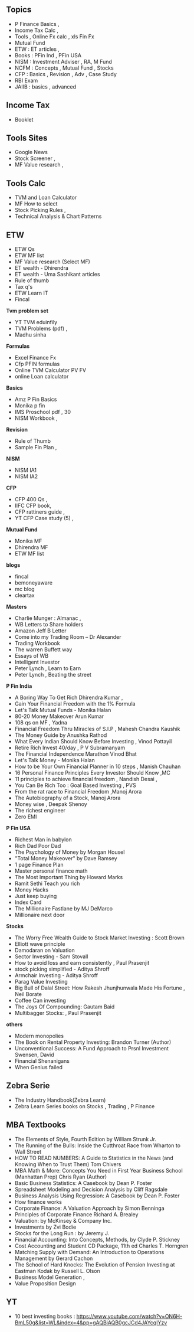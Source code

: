 ## Topics
- P Finance Basics , 
- Income Tax Calc , 
- Tools , Online Fx calc , xls Fin Fx
- Mutual Fund
- ETW : ET articles , 
- Books : PFin Ind , PFin USA
- NISM :  Investment Adviser , RA, M  Fund
- NCFM : Concepts , Mutual Fund , Stocks
- CFP :   Basics , Revision , Adv , Case Study
- RBI Exam 
- JAIIB :  basics , advanced

## Income Tax
- Booklet

## Tools Sites
- Google News
- Stock Screener ,
- MF Value research ,

## Tools Calc
- TVM and Loan Calculator
- MF How to select
- Stock Picking Rules ,
- Technical Analysis & Chart Patterns


## ETW
- ETW Qs
- ETW MF list
- MF Value research (Select MF)
- ET wealth - Dhirendra
- ET wealth - Uma Sashikant articles
- Rule of thumb
- Tax q's
- ETW Learn IT  
- Fincal

**Tvm problem set**
- YT TVM eduinfily
- TVM Problems (pdf) ,
- Madhu sinha

**Formulas** 
* Excel Finance Fx 
* Cfp PFIN formulas
* Online TVM Calculator PV  FV 
* online Loan calculator

**Basics**
- Amz P Fin Basics
- Monika p fin
- IMS Proschool pdf , 30
- NISM Workbook ,


**Revision**
- Rule of Thumb
- Sample Fin Plan ,

**NISM**
- NISM IA1 
- NISM IA2

**CFP**
- CFP 400 Qs ,
- IIFC CFP book,
- CFP rattiners guide ,
- YT CFP Case study (5) ,

**Mutual Fund**
- Monika MF
- Dhirendra MF
- ETW MF list

**blogs**
* fincal
* bemoneyaware
* mc blog
* cleartax


**Masters**
* Charlie Munger : Almanac ,
* WB Letters to Share holders
* Amazon Jeff B Letter
* Come into my Trading Room – Dr Alexander
* Trading Workbook 
* The warren Buffett way
* Essays of WB
* Intelligent Investor
* Peter Lynch , Learn to Earn
* Peter Lynch , Beating the street


 **P Fin India**
* A Boring Way To Get Rich Dhirendra Kumar ,
* Gain Your Financial Freedom with the 1% Formula
* Let's Talk Mutual Funds - Monika Halan
* 80-20 Money Makeover Arun Kumar
* 108 qs on MF , Yadna
* Financial Freedom Thru Miracles of S.I.P , Mahesh Chandra Kaushik
* The Money Guide by Anushka Rathod
* What Every Indian Should Know Before Investing , Vinod Pottayil	
* Retire Rich Invest 40/day , P V Subramanyam	
* The Financial Independence Marathon Vinod Bhat
* Let's Talk Money - Monika Halan	
* How to be Your Own Financial Planner in 10 steps , Manish Chauhan
* 16 Personal Finance Principles Every Investor Should Know ,MC	
* 11 principles to achieve financial freedom , Nandish Desai ,
* You Can Be Rich Too : Goal Based Investing , PVS	
* From the rat race to Financial Freedom ,Manoj Arora
* The Autobiography of a Stock, Manoj Arora 
* Money wise , Deepak Shenoy
* The richest engineer
* Zero EMI


 **P Fin USA**
* Richest Man in babylon
* Rich Dad Poor Dad
* The Psychology of Money by Morgan Housel
* "Total Money Makeover" by Dave Ramsey
* 1 page Finance Plan
* Master personal finance math
* The Most Important Thing by Howard Marks
* Ramit Sethi Teach you rich
* Money Hacks
* Just keep buying 
* Index Card
* The Millionaire Fastlane by MJ DeMarco
* Millionaire next door

 
**Stocks**
* The Worry Free Wealth Guide to Stock Market Investing : Scott Brown
* Elliott wave principle
* Damodaran on Valuation
* Sector Investing - Sam Stovall
* How to avoid loss and earn consistently ,   Paul Prasenjit
* stock picking simplified - Aditya Shroff
* Armchair Investing - Aditya Shroff  
* Parag Value Investing
* Big Bull of Dalal Street: How Rakesh Jhunjhunwala Made His Fortune , Neil Borate
* Coffee Can investing 
* The Joys Of Compounding: Gautam Baid
* Multibagger Stocks: ,  Paul Prasenjit 

 **others**
* Modern monopolies
* The Book on Rental Property Investing: Brandon Turner (Author)
* Unconventional Success: A Fund Approach to Prsnl Investment  Swensen, David 
* Financial Shenanigans
* When Genius failed

## Zebra Serie
* The Industry Handbook(Zebra Learn)
* Zebra Learn Series books on Stocks , Trading , P Finance

## MBA Textbooks
* The Elements of Style, Fourth Edition  by William Strunk Jr. 
* The Running of the Bulls: Inside the Cutthroat Race from Wharton to Wall Street
* HOW TO READ NUMBERS: A Guide to Statistics in the News (and Knowing When to Trust Them) Tom Chivers 
* MBA Math & More: Concepts You Need in First Year Business School (Manhattan Prep) Chris Ryan (Author)
* Basic Business Statistics: A Casebook  by Dean P. Foster 
* Spreadsheet Modeling and Decision Analysis  by Cliff Ragsdale 
* Business Analysis Using Regression: A Casebook  by Dean P. Foster 
* How finance works
* Corporate Finance: A Valuation Approach  by Simon Benninga 
* Principles of Corporate Finance  Richard A. Brealey 
* Valuation:  by McKinsey & Company Inc. 
* Investments  by Zvi Bodie 
* Stocks for the Long Run :  by Jeremy J.
* Financial Accounting: Into Concepts, Methods,  by Clyde P. Stickney 
* Cost Accounting and Student CD Package, 11th ed Charles T. Horngren 
* Matching Supply with Demand: An Introduction to Operations Management  by Gerard Cachon 
* The School of Hard Knocks: The Evolution of Pension Investing at Eastman Kodak  by Russell L. Olson 
* Business Model Generation ,  
* Value Proposition Design


## YT
- 10 best investing books : https://www.youtube.com/watch?v=ON6H-BmL50g&list=WL&index=4&pp=gAQBiAQB0gcJCd4JAYcqIYzv

